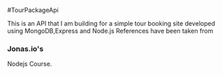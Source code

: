 #TourPackageApi

This is an API that I am building for a simple tour booking site developed using MongoDB,Express and Node.js
References have been taken from <h3>Jonas.io's</h3> Nodejs Course. 
